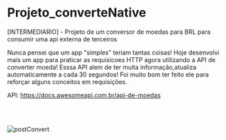 # Projeto_converteNative
[INTERMEDIARIO] - Projeto de um conversor de moedas para BRL para consumir uma api externa de terceiros

Nunca pensei que um app "simples" teriam tantas coisas!
Hoje desenvolvi mais um app para praticar as requisicoes HTTP agora utilizando a API de converter moeda!
Esssa API alem de ter muita informação,atualiza automaticamente a cada 30 segundos!
Foi muito bom ter feito ele para reforçar alguns conceitos em requisições.

API: https://docs.awesomeapi.com.br/api-de-moedas

<br><br>


![postConvert](https://user-images.githubusercontent.com/101480326/205349523-59e7cf1b-f7f7-4fad-a5ec-6af44f4f74db.jpg)

